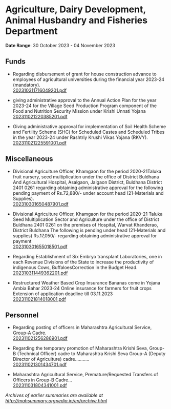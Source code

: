 # Agriculture, Dairy Development, Animal Husbandry and Fisheries Department

**Date Range**: 30 October 2023 - 04 November 2023


## Funds
- Regarding disbursement of grant for house construction advance to employees of agricultural universities during the financial year 2023-24 (mandatory).\
  [202310311716049201.pdf](https://gr.maharashtra.gov.in/Site/Upload/Government%20Resolutions/English/202310311716049201.pdf)

- giving administrative approval to the Annual Action Plan for the year 2023-24 for the Village Seed Production Program component of the Food and Nutrition Security Mission under Krishi Unnati Yojana\
  [202311021220385201.pdf](https://gr.maharashtra.gov.in/Site/Upload/Government%20Resolutions/English/202311021220385201.pdf)

- Giving administrative approval for implementation of Soil Health Scheme and Fertility Scheme (SHC) for Scheduled Castes and Scheduled Tribes in the year 2023-24 under Rashtriy Krushi Vikas Yojana (RKVY).\
  [202311021225591001.pdf](https://gr.maharashtra.gov.in/Site/Upload/Government%20Resolutions/English/202311021225591001.pdf)

## Miscellaneous
- Divisional Agriculture Officer, Khamgaon for the period 2020-21Taluka fruit nursery, seed multiplication under the office of District Buldhana And Agricultural Hospital, Asalgaon, Jalgaon District, Buldhana District 2401 0261 regarding obtaining administrative approval for the following pending payment of Rs.72,880/- under account head (21-Materials and Supplies).\
  [202310301650487901.pdf](https://gr.maharashtra.gov.in/Site/Upload/Government%20Resolutions/English/202310301650487901.pdf)

- Divisional Agriculture Officer, Khamgaon for the period 2020-21 Taluka Seed Multiplication Sector and Agriculture under the office of District Buldhana 2401 0261 on the premises of Hospital, Warvat Khanderao, District Buldhana The following is pending under head (21-Materials and supplies) Rs.17,050/- regarding obtaining administrative approval for payment\
  [202310301655018501.pdf](https://gr.maharashtra.gov.in/Site/Upload/Government%20Resolutions/English/202310301655018501.pdf)

- Regarding Establishment of Six Embryo transplant Laboratories, one in each Revenue Divisions of the State to increase the productivity of indigenous Cows, BuffaloesCorrection in the Budget Head.\
  [202310311449362201.pdf](https://gr.maharashtra.gov.in/Site/Upload/Government%20Resolutions/English/202310311449362201.pdf)

- Restructured Weather Based Crop Insurance Bananas come in Yojana Ambia Bahar 2023-24 Online insurance for farmers for fruit crops Extension of application deadline till 03.11.2023\
  [202311021814018001.pdf](https://gr.maharashtra.gov.in/Site/Upload/Government%20Resolutions/English/202311021814018001.pdf)

## Personnel
- Regarding posting of officers in Maharashtra Agricultural Service, Group-A Cadre.\
  [202311021256286901.pdf](https://gr.maharashtra.gov.in/Site/Upload/Government%20Resolutions/English/202311021256286901.pdf)

- Regarding the temporary promotion of Maharashtra Krishi Seva, Group-B (Technical Officer) cadre to Maharashtra Krishi Seva Group-A (Deputy Director of Agriculture) cadre...........\
  [202311021301434701.pdf](https://gr.maharashtra.gov.in/Site/Upload/Government%20Resolutions/English/202311021301434701.pdf)

- Maharashtra Agricultural Service, Premature/Requested Transfers of Officers in Group-B Cadre...\
  [202311031804341001.pdf](https://gr.maharashtra.gov.in/Site/Upload/Government%20Resolutions/English/202311031804341001.pdf)


*Archives of earlier summaries are available at http://mahsummary.orgpedia.in/en/archive.html*